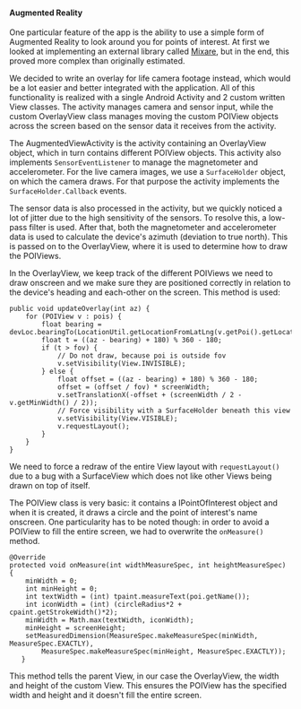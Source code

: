 
#### Augmented Reality

One particular feature of the app is the ability to use a simple form of Augmented Reality to look around you for points of interest. At first we looked at implementing an external library called [Mixare](http://www.mixare.org/), but in the end, this proved more complex than originally estimated.

We decided to write an overlay for life camera footage instead, which would be a lot easier and better integrated with the application. All of this functionality is realized with a single Android Activity and 2 custom written View classes. The activity manages camera and sensor input, while the custom OverlayView class manages moving the custom POIView objects across the screen based on the sensor data it receives from the activity.

The AugmentedViewActivity is the activity containing an OverlayView object, which in turn contains different POIView objects. This activity also implements `SensorEventListener` to manage the magnetometer and accelerometer. For the live camera images, we use a `SurfaceHolder` object, on which the camera draws. For that purpose the activity implements the `SurfaceHolder.Callback` events.

The sensor data is also processed in the activity, but we quickly noticed a lot of jitter due to the high sensitivity of the sensors. To resolve this, a low-pass filter is used. After that, both the magnetometer and accelerometer data is used to calculate the device's azimuth (deviation to true north). This is passed on to the OverlayView, where it is used to determine how to draw the POIViews.

In the OverlayView, we keep track of the different POIViews we need to draw onscreen and we make sure they are positioned correctly in relation to the device's heading and each-other on the screen. This method is used:

```
public void updateOverlay(int az) {
	for (POIView v : pois) {
		float bearing = devLoc.bearingTo(LocationUtil.getLocationFromLatLng(v.getPoi().getLocation()));
		float t = ((az - bearing) + 180) % 360 - 180;
		if (t > fov) {
			// Do not draw, because poi is outside fov
			v.setVisibility(View.INVISIBLE);
		} else {
			float offset = ((az - bearing) + 180) % 360 - 180;
			offset = (offset / fov) * screenWidth;
			v.setTranslationX(-offset + (screenWidth / 2 - v.getMinWidth() / 2));
			// Force visibility with a SurfaceHolder beneath this view
			v.setVisibility(View.VISIBLE);
			v.requestLayout();
		}
	}
}
```

We need to force a redraw of the entire View layout with `requestLayout()` due to a bug with a SurfaceView which does not like other Views being drawn on top of itself.

The POIView class is very basic: it contains a IPointOfInterest object and when it is created, it draws a circle and the point of interest's name onscreen. One particularity has to be noted though: in order to avoid a POIView to fill the entire screen, we had to overwrite the `onMeasure()` method.

```
@Override
protected void onMeasure(int widthMeasureSpec, int heightMeasureSpec) {
    minWidth = 0;
    int minHeight = 0;
    int textWidth = (int) tpaint.measureText(poi.getName());
    int iconWidth = (int) (circleRadius*2 + cpaint.getStrokeWidth()*2);
    minWidth = Math.max(textWidth, iconWidth);
    minHeight = screenHeight;
    setMeasuredDimension(MeasureSpec.makeMeasureSpec(minWidth, MeasureSpec.EXACTLY),
		MeasureSpec.makeMeasureSpec(minHeight, MeasureSpec.EXACTLY));
   }
```
This method tells the parent View, in our case the OverlayView, the width and height of the custom View. This ensures the POIView has the specified width and height and it doesn't fill the entire screen.


